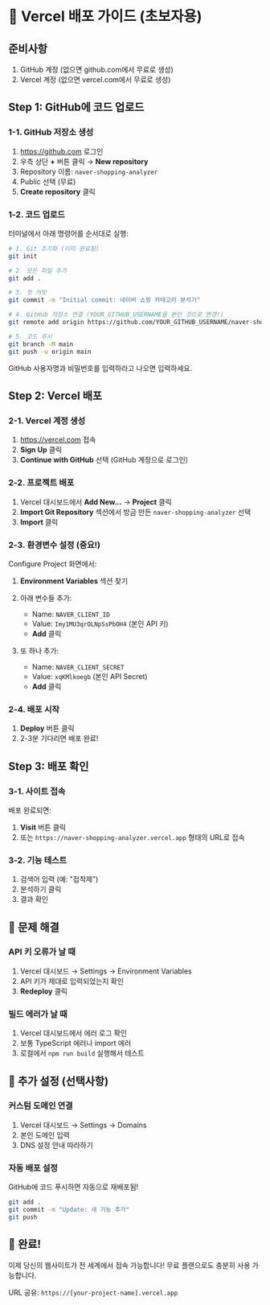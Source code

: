 # 🚀 Vercel 배포 가이드 (초보자용)

## 준비사항
1. GitHub 계정 (없으면 github.com에서 무료로 생성)
2. Vercel 계정 (없으면 vercel.com에서 무료로 생성)

## Step 1: GitHub에 코드 업로드

### 1-1. GitHub 저장소 생성
1. https://github.com 로그인
2. 우측 상단 **+** 버튼 클릭 → **New repository**
3. Repository 이름: `naver-shopping-analyzer`
4. Public 선택 (무료)
5. **Create repository** 클릭

### 1-2. 코드 업로드
터미널에서 아래 명령어를 순서대로 실행:

```bash
# 1. Git 초기화 (이미 완료됨)
git init

# 2. 모든 파일 추가
git add .

# 3. 첫 커밋
git commit -m "Initial commit: 네이버 쇼핑 카테고리 분석기"

# 4. GitHub 저장소 연결 (YOUR_GITHUB_USERNAME을 본인 것으로 변경!)
git remote add origin https://github.com/YOUR_GITHUB_USERNAME/naver-shopping-analyzer.git

# 5. 코드 푸시
git branch -M main
git push -u origin main
```

GitHub 사용자명과 비밀번호를 입력하라고 나오면 입력하세요.

## Step 2: Vercel 배포

### 2-1. Vercel 계정 생성
1. https://vercel.com 접속
2. **Sign Up** 클릭
3. **Continue with GitHub** 선택 (GitHub 계정으로 로그인)

### 2-2. 프로젝트 배포
1. Vercel 대시보드에서 **Add New...** → **Project** 클릭
2. **Import Git Repository** 섹션에서 방금 만든 `naver-shopping-analyzer` 선택
3. **Import** 클릭

### 2-3. 환경변수 설정 (중요!)
Configure Project 화면에서:

1. **Environment Variables** 섹션 찾기
2. 아래 변수들 추가:
   - Name: `NAVER_CLIENT_ID`
   - Value: `Imy1MU3qrOLNpSsPbOH4` (본인 API 키)
   - **Add** 클릭
   
3. 또 하나 추가:
   - Name: `NAVER_CLIENT_SECRET`
   - Value: `xqKMlkoegb` (본인 API Secret)
   - **Add** 클릭

### 2-4. 배포 시작
1. **Deploy** 버튼 클릭
2. 2-3분 기다리면 배포 완료!

## Step 3: 배포 확인

### 3-1. 사이트 접속
배포 완료되면:
1. **Visit** 버튼 클릭
2. 또는 `https://naver-shopping-analyzer.vercel.app` 형태의 URL로 접속

### 3-2. 기능 테스트
1. 검색어 입력 (예: "접착제")
2. 분석하기 클릭
3. 결과 확인

## 🔧 문제 해결

### API 키 오류가 날 때
1. Vercel 대시보드 → Settings → Environment Variables
2. API 키가 제대로 입력되었는지 확인
3. **Redeploy** 클릭

### 빌드 에러가 날 때
1. Vercel 대시보드에서 에러 로그 확인
2. 보통 TypeScript 에러나 import 에러
3. 로컬에서 `npm run build` 실행해서 테스트

## 📝 추가 설정 (선택사항)

### 커스텀 도메인 연결
1. Vercel 대시보드 → Settings → Domains
2. 본인 도메인 입력
3. DNS 설정 안내 따라하기

### 자동 배포 설정
GitHub에 코드 푸시하면 자동으로 재배포됨!
```bash
git add .
git commit -m "Update: 새 기능 추가"
git push
```

## 🎉 완료!
이제 당신의 웹사이트가 전 세계에서 접속 가능합니다!
무료 플랜으로도 충분히 사용 가능합니다.

URL 공유: `https://[your-project-name].vercel.app`
